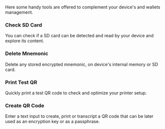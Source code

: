 Here some handy tools are offered to complement your device's and wallets management.

### Check SD Card

You can check if a SD card can be detected and read by your device and explore its content.

### Delete Mnemonic

Delete any stored encrypted mnemonic, on device's internal memory or SD card.

### Print Test QR

Quickly print a test QR code to check and optimize your printer setup.

### Create QR Code

Enter a text input to create, print or transcript a QR code that can be later used as an encryption key or as a passphrase.